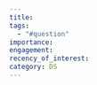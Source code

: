 ```yaml
---
title: 
tags:
  - "#question"
importance: 
engagement: 
recency_of_interest: 
category: DS
---
```



